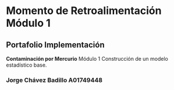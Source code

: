 # Momento de Retroalimentación Módulo 1
## Portafolio Implementación
**Contaminación por Mercurio**
Módulo 1 Construcción de un modelo estadístico base.
### Jorge Chávez Badillo A01749448
